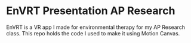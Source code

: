 # EnVRT Presentation AP Research
 EnVRT is a VR app I made for environmental therapy for my AP Research class. This repo holds the code I used to make it using Motion Canvas. 
